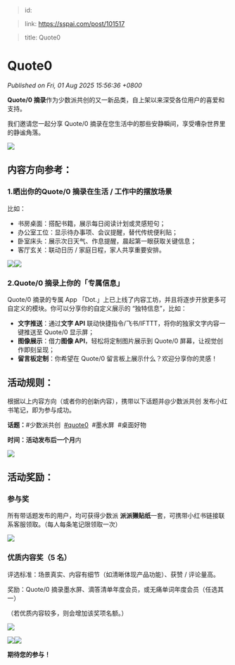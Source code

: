 > id: 

> link: https://sspai.com/post/101517

> title: Quote0

# Quote0
_Published on Fri, 01 Aug 2025 15:56:36 +0800_

**Quote/0 摘录**作为少数派共创的又一新品类，自上架以来深受各位用户的喜爱和支持。

我们邀请您一起分享 Quote/0 摘录在您生活中的那些安静瞬间，享受嘈杂世界里的静谧角落。

![](https://cdnfile.sspai.com/2025/08/01/article/f3a3fb2ed2668db348d7da84bb777491.png?imageView2/2/w/1120/q/40/interlace/1/ignore-error/1)

内容方向参考：
-------

### 1.晒出你的Quote/0 摘录在生活 / 工作中的摆放场景

比如：

-   书房桌面：搭配书籍，展示每日阅读计划或灵感短句；
-   办公室工位：显示待办事项、会议提醒，替代传统便利贴；
-   卧室床头：展示次日天气、作息提醒，晨起第一眼获取关键信息；
-   客厅玄关：联动日历 / 家庭日程，家人共享重要安排。

![](https://cdnfile.sspai.com/2025/08/01/031386218c3d2659bd4cfaeeec8cbfc7.png?imageView2/2/w/1120/q/40/interlace/1/ignore-error/1)![](https://cdnfile.sspai.com/2025/08/01/0a3b718cc2a5ba108befa9b08c0d9a7d.jpg?imageView2/2/w/1120/q/40/interlace/1/ignore-error/1)

### 2.Quote/0 摘录上你的「专属信息」

Quote/0 摘录的专属 App 「Dot.」上已上线了内容工坊，并且将逐步开放更多可自定义的模块。你可以分享你的自定义展示的 “独特信息”，比如：

-   **文字推送**：通过**文字 API** 联动快捷指令/飞书/IFTTT，将你的独家文字内容一键推送至 Quote/0 显示屏；
-   **图像展示**：借力**图像 API**，轻松将定制图片展示到 Quote/0 屏幕，让视觉创作即刻呈现；
-   **留言板定制**：你希望在 Quote/0 留言板上展示什么？欢迎分享你的灵感！

活动规则：
-----

根据以上内容方向（或者你的创新内容），携带以下话题并@少数派共创 发布小红书笔记，即为参与成功。

**话题：**#少数派共创  [#quote0](https://www.xiaohongshu.com/search_result?keyword=quote0&type=54&source=web_note_detail_r10)  #墨水屏  #桌面好物

**时间：**活动发布后**一个月**内

![](https://cdnfile.sspai.com/2025/08/01/article/7186f5d2ea29ff0c4cae1d9787800749.png?imageView2/2/w/1120/q/40/interlace/1/ignore-error/1)

活动奖励：
-----

### 参与奖

所有带话题发布的用户，均可获得少数派 **派派獭贴纸**一套，可携带小红书链接联系客服领取。（每人每条笔记限领取一次）

![](https://cdnfile.sspai.com/2025/08/01/2c94ce85cea687bbb5a1467f2fecc56d.jpg?imageView2/2/w/1120/q/40/interlace/1/ignore-error/1)

### 优质内容奖（5 名）

评选标准：场景真实、内容有细节（如清晰体现产品功能）、获赞 / 评论量高。

奖励：Quote/0 摘录墨水屏、滴答清单年度会员，或无痛单词年度会员（任选其一）

（若优质内容较多，则会增加该奖项名额。）

![](https://cdnfile.sspai.com/2025/08/01/6e4271fb43098dfdfc708d9253d5bd7e.png?imageView2/2/w/1120/q/40/interlace/1/ignore-error/1)

![](https://cdnfile.sspai.com/2025/08/01/137b128755f2efecf6cf4a7c47a3cc67.png?imageView2/2/w/1120/q/40/interlace/1/ignore-error/1)![](https://cdnfile.sspai.com/2025/08/01/cb7ff4179545dda16e1c25c273de9f3a.png?imageView2/2/w/1120/q/40/interlace/1/ignore-error/1)

**期待您的参与！**
